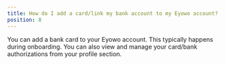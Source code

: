 ```yaml
---
title: How do I add a card/link my bank account to my Eyowo account?
position: 8
---
```


You can add a bank card to your Eyowo account. This typically happens during onboarding. You can also view and manage your card/bank authorizations from your profile section.